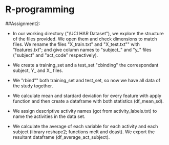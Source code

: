 R-programming
=============
##Assignment2:

* In our working directory ("\\UCI HAR Dataset"), we explore the structure of the files provided. We open them and check dimensions to match files. We rename the files "X_train.txt" and "X_test.txt"" with "features.txt"; and give column names to "subject_" and "y_" files ("subject" and "act_code" respectively).

* We create a training_set and a test_set "cbinding" the correspondant subject, Y_ and X_ files.

* We "rbind"" both training_set and test_set, so now we have all data of the study together.

* We calculate mean and stardard deviation  for every feature with apply function and then create a dataframe with both statistics (df_mean_sd).

* We assign descriptive activity names (got from activity_labels.txt) to name the activities in the data set.

* We calculate the average of each variable for each activity and each subject (library reshape2; functions melt and dcast). We export the resultant dataframe (df_average_act_subject).
